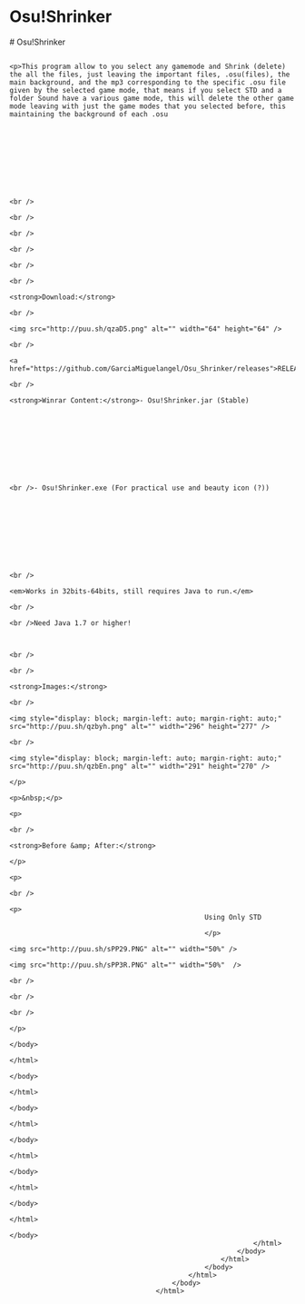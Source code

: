 # Osu!Shrinker

<!DOCTYPE html>
<html>
	<head>
		<meta charset="UTF-8">
			<title>Excel To HTML using codebeautify.org</title>
		</head>
		<body>
			<!DOCTYPE html>
			<html>
				<head>
					<meta charset="UTF-8">
						<title>Excel To HTML using codebeautify.org</title>
					</head>
					<body>
						<!DOCTYPE html>
						<html>
							<head>
								<meta charset="UTF-8">
									<title>Excel To HTML using codebeautify.org</title>
								</head>
								<body>
									<!DOCTYPE html>
									<html>
										<head>
											<meta charset="UTF-8">
												<title>Excel To HTML using codebeautify.org</title>
											</head>
											<body>
												<!DOCTYPE html>
												<html>
													<head>
														<meta charset="UTF-8">
															<title>Excel To HTML using codebeautify.org</title>
														</head>
														<body>
															<!DOCTYPE html>
															<html>
																<head>
																	<meta charset="UTF-8">
																		<title>Excel To HTML using codebeautify.org</title>
																	</head>
																	<body>
																		<!DOCTYPE html>
																		<html>
																			<head>
																				<meta charset="UTF-8">
																					<title>Excel To HTML using codebeautify.org</title>
																				</head>
																				<body>
																					<!DOCTYPE html>
																					<html>
																						<head>
																							<meta charset="UTF-8">
																								<title>Excel To HTML using codebeautify.org</title>
																							</head>
																							<body>
																								<!DOCTYPE html>
																								<html>
																									<head>
																										<meta charset="UTF-8">
																											<title>Excel To HTML using codebeautify.org</title>
																										</head>
																										<body>
																											<!DOCTYPE html>
																											<html>
																												<head>
																													<meta charset="UTF-8">
																														<title>Excel To HTML using codebeautify.org</title>
																													</head>
																													<body>
# Osu!Shrinker


			
						
									
												
															
																		
																					
																								
																											
																														<p>This program allow to you select any gamemode and Shrink (delete) the all the files, just leaving the important files, .osu(files), the main background, and the mp3 corresponding to the specific .osu file given by the selected game mode, that means if you select STD and a folder Sound have a various game mode, this will delete the other game mode leaving with just the game modes that you selected before, this maintaining the background of each .osu
				
							
										
													
																
																			
																						
																									
																												
																															<br />
																															<br />
																															<br />
																															<br />
																															<br />
																															<br />
																															<strong>Download:</strong>
																															<br />
																															<img src="http://puu.sh/qzaD5.png" alt="" width="64" height="64" />
																															<br />
																															<a href="https://github.com/GarciaMiguelangel/Osu_Shrinker/releases">RELEASE</a>
																															<br />
																															<strong>Winrar Content:</strong>- Osu!Shrinker.jar (Stable) 
				
							
										
													
																
																			
																						
																									
																												
																															<br />- Osu!Shrinker.exe (For practical use and beauty icon (?)) 
				
							
										
													
																
																			
																						
																									
																												
																															<br />
																															<em>Works in 32bits-64bits, still requires Java to run.</em>
																															<br />
																															<br />Need Java 1.7 or higher! 
																									
																												
																															<br />
																															<br />
																															<strong>Images:</strong>
																															<br />
																															<img style="display: block; margin-left: auto; margin-right: auto;" src="http://puu.sh/qzbyh.png" alt="" width="296" height="277" />
																															<br />
																															<img style="display: block; margin-left: auto; margin-right: auto;" src="http://puu.sh/qzbEn.png" alt="" width="291" height="270" />
																														</p>
																														<p>&nbsp;</p>
																														<p>
																															<br />
																															<strong>Before &amp; After:</strong>
																														</p>
																														<p>
																															<br />
																															<p>
													Using Only STD
													
													</p>
																															<img src="http://puu.sh/sPP29.PNG" alt="" width="50%" />
																															<img src="http://puu.sh/sPP3R.PNG" alt="" width="50%"  />
																															<br />
																															<br />
																															<br />
																														</p>
																													</body>
																												</html>
																											</body>
																										</html>
																									</body>
																								</html>
																							</body>
																						</html>
																					</body>
																				</html>
																			</body>
																		</html>
																	</body>
																</html>
															</body>
														</html>
													</body>
												</html>
											</body>
										</html>
